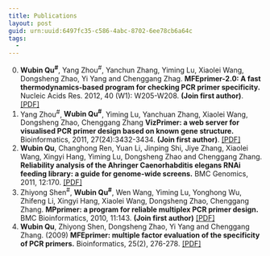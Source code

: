 ```yaml
---
title: Publications
layout: post
guid: urn:uuid:6497fc35-c586-4abc-8702-6ee78cb6a64c
tags:
  - 
---
```



0. <strong>Wubin Qu<sup>#</sup></strong>, Yang Zhou<sup>#</sup>, Yanchun Zhang, Yiming Lu, Xiaolei Wang, Dongsheng Zhao, Yi Yang and Chenggang Zhag. <strong>MFEprimer-2.0: A fast thermodynamics-based program for checking PCR primer specificity.</strong> Nucleic Acids Res. 2012, 40 (W1): W205-W208. <strong>(Join first author)</strong>. [[PDF]](/download/QuWB_MFEprimer-2.0_NAR_2012.pdf)
0. Yang Zhou<sup>#</sup>, <strong>Wubin Qu<sup>#</sup></strong>, Yiming Lu, Yanchuan Zhang, Xiaolei Wang, Dongsheng Zhao, Chenggang Zhang <strong>VizPrimer: a web server for visualised PCR primer design based on known gene structure.</strong> Bioinformatics, 2011, 27(24):3432-3434. <strong>(Join first author)</strong>. [[PDF]](/download/ZhouY_QuWB_VizPrimer_Bioinformatics_2011.pdf)
0. <strong>Wubin Qu</strong>, Changhong Ren, Yuan Li, Jinping Shi, Jiye Zhang, Xiaolei Wang, Xingyi Hang, Yiming Lu, Dongsheng Zhao and Chenggang Zhang. <strong>Reliability analysis of the Ahringer Caenorhabditis elegans RNAi feeding library: a guide for genome-wide screens.</strong> BMC Genomics, 2011, 12:170. [[PDF]](/download/QuWB_2011_CelRNAi_BMC_Genomiics.pdf)
0. Zhiyong Shen<sup>#</sup>, <strong>Wubin Qu<sup>#</sup></strong>, Wen Wang, Yiming Lu, Yonghong Wu, Zhifeng Li, Xingyi Hang, Xiaolei Wang, Dongsheng Zhao, Chenggang Zhang. <strong>MPprimer: a program for reliable multiplex PCR primer design.</strong> BMC Bioinformatics, 2010, 11:143. <strong>(Join first author)</strong> [[PDF]](/download/ShenZY_QuWB_2010_MPprimer_BMC_Bioinformatics.pdf)
0. <strong>Wubin Qu</strong>, Zhiyong Shen, Dongsheng Zhao, Yi Yang and Chenggang Zhang. (2009) <strong>MFEprimer: multiple factor evaluation of the specificity of PCR primers.</strong> Bioinformatics, 25(2), 276-278. [[PDF]](/download/QuWB_2009_MFEprimer_Bioinformatics.pdf)
